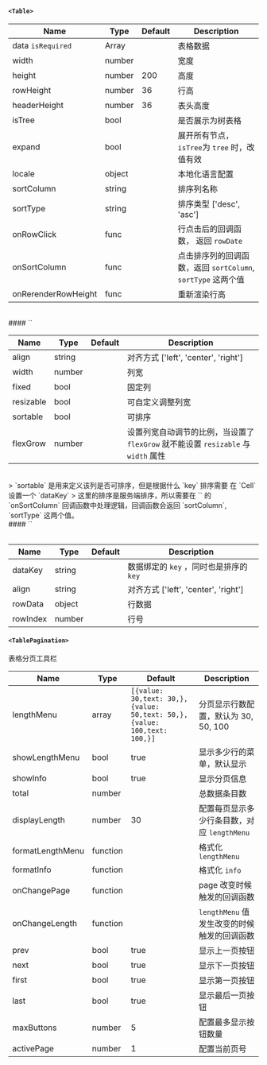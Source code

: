 

#### `<Table>`

Name | Type | Default | Description |
---- | ---- | ------- | ----------- |
data `isRequired` | Array |  |  表格数据
width | number | | 宽度
height | number | 200 | 高度
rowHeight | number | 36 | 行高
headerHeight | number | 36 | 表头高度
isTree | bool | | 是否展示为树表格
expand | bool | | 展开所有节点，`isTree`为 `tree` 时，改值有效
locale | object |  | 本地化语言配置
sortColumn | string |  | 排序列名称
sortType | string |  | 排序类型  ['desc', 'asc']
onRowClick | func  |  | 行点击后的回调函数， 返回 `rowDate`
onSortColumn | func  |  | 点击排序列的回调函数，返回 `sortColumn`, `sortType` 这两个值
onRerenderRowHeight| func  |  | 重新渲染行高

<br>
####  `<Column>`

Name | Type | Default | Description |
---- | ---- | ------- | ----------- |
align | string |  |  对齐方式 ['left', 'center', 'right']
width | number | | 列宽
fixed | bool |  | 固定列
resizable | bool |  | 可自定义调整列宽
sortable | bool |  | 可排序
flexGrow | number | | 设置列宽自动调节的比例，当设置了 `flexGrow` 就不能设置 `resizable` 与 `width` 属性
<br>
> `sortable` 是用来定义该列是否可排序，但是根据什么 `key` 排序需要 在 `Cell` 设置一个 `dataKey`
> 这里的排序是服务端排序，所以需要在 `<Table>` 的 `onSortColumn` 回调函数中处理逻辑，回调函数会返回 `sortColumn`, `sortType` 这两个值。

<br>
####  `<Cell>`

Name | Type | Default | Description |
---- | ---- | ------- | ----------- |
dataKey | string |  |  数据绑定的 `key` ，同时也是排序的 `key`
align | string |  |  对齐方式 ['left', 'center', 'right']
rowData | object |  | 行数据
rowIndex | number |  | 行号

#### `<TablePagination>`

表格分页工具栏

Name | Type | Default | Description |
---- | ---- | ------- | ----------- |
lengthMenu | array | `[{value: 30,text: 30,}, {value: 50,text: 50,}, {value: 100,text: 100,}]` |  分页显示行数配置，默认为 30, 50, 100
showLengthMenu  | bool | true  |  显示多少行的菜单，默认显示
showInfo   | bool | true | 显示分页信息
total | number |  | 总数据条目数
displayLength | number |  30 | 配置每页显示多少行条目数，对应 `lengthMenu`
formatLengthMenu| function | | 格式化 `lengthMenu`
formatInfo | function | | 格式化 `info`
onChangePage| function | | page 改变时候触发的回调函数
onChangeLength| function | | `lengthMenu` 值发生改变的时候触发的回调函数
prev | bool | true | 显示上一页按钮
next | bool | true | 显示下一页按钮
first | bool | true  | 显示第一页按钮
last | bool |  true | 显示最后一页按钮
maxButtons | number |  5 | 配置最多显示按钮数量
activePage | number |  1 | 配置当前页号
